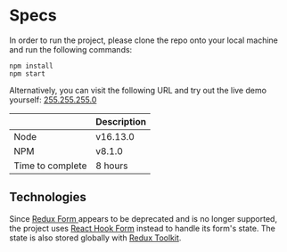 # Specs

In order to run the project, please clone the repo onto your local machine and run the following commands:

    npm install
    npm start

Alternatively, you can visit the following URL and try out the live demo yourself:
[255.255.255.0](www.placeholder.ocm)

|                  | Description |
| ---------------- | ----------- |
| Node             | v16.13.0    |
| NPM              | v8.1.0      |
| Time to complete | 8 hours     |

## Technologies

Since [Redux Form ](https://redux-form.com/8.3.0/) appears to be deprecated and is no longer supported, the project uses [React Hook Form](https://react-hook-form.com/) instead to handle its form's state. The state is also stored globally with [Redux Toolkit](https://redux-toolkit.js.org/).
